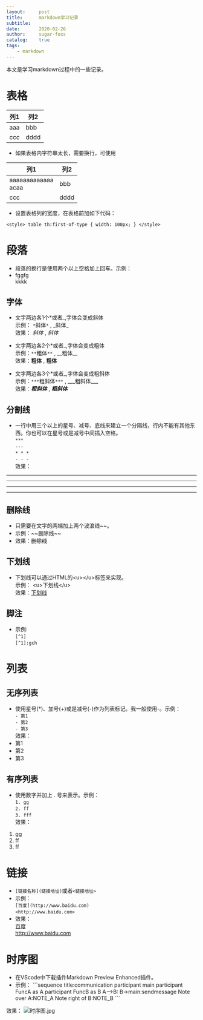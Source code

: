 ```yaml
---
layout:     post
title:      markdown学习记录
subtitle:   
date:       2020-02-26
author:     sugar-foxs
catalog: 	true
tags:
    - markdown
---
```


本文是学习markdown过程中的一些记录。

<!-- more -->

# 表格
| 列1 |  列2 |
| -- | -- |
|aaa | bbb |
|ccc | dddd |


- 如果表格内字符串太长，需要换行，可使用</br>

| 列1 |  列2 |
| -- | -- |
|aaaaaaaaaaaaa</br>acaa | bbb |
|ccc | dddd |

- 设置表格列的宽度，在表格前加如下代码：
```
<style> table th:first-of-type { width: 100px; } </style>
```

# 段落
- 段落的换行是使用两个以上空格加上回车。示例：
- fggfg  
kkkk

## 字体
- 文字两边各1个\*或者\_,字体会变成斜体  
示例： `*`斜体`*` , \_斜体\_  
效果： *斜体* , _斜体_

- 文字两边各2个\*或者\_,字体会变成粗体  
示例：`**`粗体`**` , \_\_粗体\_\_  
效果：**粗体** , __粗体__

- 文字两边各3个\*或者\_,字体会变成粗斜体  
示例：`***`粗斜体`***` , \_\_\_粗斜体\_\_\_  
效果：***粗斜体*** , ___粗斜体___

## 分割线
- 一行中用三个以上的星号、减号、底线来建立一个分隔线，行内不能有其他东西。你也可以在星号或是减号中间插入空格。  
`***`  
`---`  
`* * *`  
`- - -`  
效果：  
***  
---
* * *
- - -

## 删除线
- 只需要在文字的两端加上两个波浪线\~\~。  
- 示例：\~\~删除线\~\~ 
- 效果：~~删除线~~

## 下划线
- 下划线可以通过HTML的\<u\>\</u>标签来实现。  
示例： \<u>下划线\</u>  
效果：<u>下划线</u>

## 脚注
- 示例:   
`[^1]`  
`[^1]:gch`


# 列表
## 无序列表
- 使用星号(*)、加号(+)或是减号(-)作为列表标记。我一般使用-。示例：  
`- 第1`  
`- 第2`  
`- 第3`   
效果：  
- 第1 
- 第2  
- 第3 

## 有序列表
- 使用数字并加上 . 号来表示。示例：  
`1. gg`  
`2. ff`  
`3. fff`  
效果：  
1. gg 
2. ff  
3. ff

# 链接
- `[链接名称](链接地址)`或者`<链接地址>`
- 示例：  
`[百度](http://www.baidu.com)`  
`<http://www.baidu.com>`
- 效果：  
[百度](http://www.baidu.com)   
<http://www.baidu.com>

# 时序图
- 在VScode中下载插件Markdown Preview Enhanced插件。
- 示例：
\```sequence
title:communication
participant main
participant FuncA as A
participant FuncB as B
A-->B:
B->main:sendmessage
Note over A:NOTE_A
Note right of B:NOTE_B
\```

效果：
![时序图.jpg](http://ww1.sinaimg.cn/large/dbf344a4ly1gcef6pnpqrj20zc0zc0vl.jpg)




